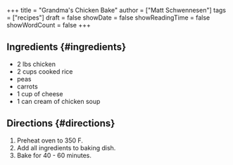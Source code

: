 +++
title = "Grandma's Chicken Bake"
author = ["Matt Schwennesen"]
tags = ["recipes"]
draft = false
showDate = false
showReadingTime = false
showWordCount = false
+++

## Ingredients {#ingredients}

-   2 lbs chicken
-   2 cups cooked rice
-   peas
-   carrots
-   1 cup of cheese
-   1 can cream of chicken soup


## Directions {#directions}

1.  Preheat oven to 350 F.
2.  Add all ingredients to baking dish.
3.  Bake for 40 - 60 minutes.
